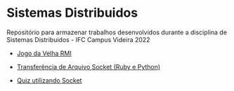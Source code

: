 # Sistemas Distribuidos


Repositório para armazenar trabalhos desenvolvidos durante a disciplina de Sistemas Distribuidos - IFC Campus Videira 2022

-  <a href="https://github.com/icaroperetti/distribuitedSystems/tree/main/rmi/src/tictactoe">Jogo da Velha RMI</a>

-  <a href="https://github.com/icaroperetti/distribuitedSystems/tree/main/sockets/file-transfer-python/socket">Transferência de Arquivo Socket (Ruby e Python)</a>

- <a href="https://github.com/icaroperetti/distribuitedSystems/tree/main/sockets/quiz">Quiz utilizando Socket</a>


